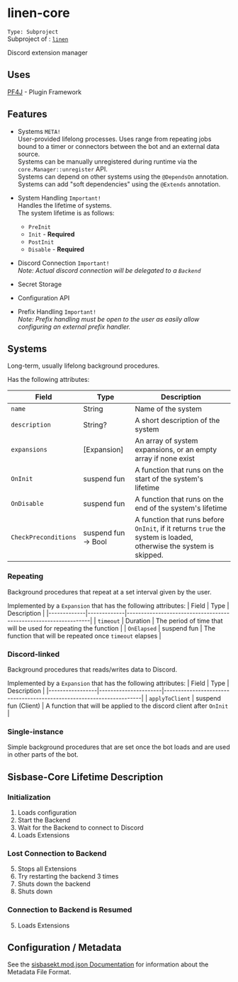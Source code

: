 # linen-core
`Type: Subproject`  
Subproject of : [`linen`](../linen.md)

Discord extension manager

## Uses
[PF4J](https://github.com/pf4j/pf4j) - Plugin Framework   

## Features

- Systems `META!`  
  User-provided lifelong processes. Uses range from repeating jobs bound to a timer or connectors between the bot and an external data source.  
  Systems can be manually unregistered during runtime via the `core.Manager::unregister` API.  
  Systems can depend on other systems using the `@DependsOn` annotation.  
  Systems can add "soft dependencies" using the `@Extends` annotation.  
  
- System Handling `Important!`  
  Handles the lifetime of systems.  
  The system lifetime is as follows:  
  - `PreInit`
  - `Init` - **Required** 
  - `PostInit`
  - `Disable` - **Required**  

- Discord Connection `Important!`  
*Note: Actual discord connection will be delegated to a `Backend`*  
- Secret Storage
- Configuration API
- Prefix Handling `Important!`  
*Note: Prefix handling must be open to the user as easily allow configuring an external prefix handler.*  


## Systems
Long-term, usually lifelong background procedures.  

Has the following attributes:

| Field                | Type                | Description                                                                                                       |
|----------------------|---------------------|-------------------------------------------------------------------------------------------------------------------|
| `name`               | String              | Name of the system                                                                                                |
| `description`        | String?             | A short description of the system                                                                                 |
| `expansions`         | [Expansion]         | An array of system expansions, or an empty array if none exist                                                    |
| `OnInit`             | suspend fun         | A function that runs on the start of the system's lifetime                                                        |
| `OnDisable`          | suspend fun         | A function that runs on the end of the system's lifetime                                                          |
| `CheckPreconditions` | suspend fun -> Bool | A function that runs before `OnInit`, if it returns `true` the system is loaded, otherwise the system is skipped. |


### Repeating
Background procedures that repeat at a set interval given by the user.  

Implemented by a `Expansion` that has the following attributes:
| Field       | Type        | Description                                                     |
|-------------|-------------|-----------------------------------------------------------------|
| `timeout`   | Duration    | The period of time that will be used for repeating the function |
| `OnElapsed` | suspend fun | The function that will be repeated once `timeout` elapses       |

### Discord-linked
Background procedures that reads/writes data to Discord.  

Implemented by a `Expansion` that has the following attributes:
| Field           | Type                 | Description                                                          |
|-----------------|----------------------|----------------------------------------------------------------------|
| `applyToClient` | suspend fun (Client) | A function that will be applied to the discord client after `OnInit` |

### Single-instance
Simple background procedures that are set once the bot loads and are used in other parts of the bot.  


## Sisbase-Core Lifetime Description

### Initialization

1. Loads configuration
2. Start the Backend
3. Wait for the Backend to connect to Discord
4. Loads Extensions

### Lost Connection to Backend

5. Stops all Extensions
6. Try restarting the backend 3 times
7. Shuts down the backend
8. Shuts down

### Connection to Backend is Resumed

5. Loads Extensions

## Configuration / Metadata

See the [sisbasekt.mod.json Documentation](./mod_json.md) for information about the Metadata File Format.  
